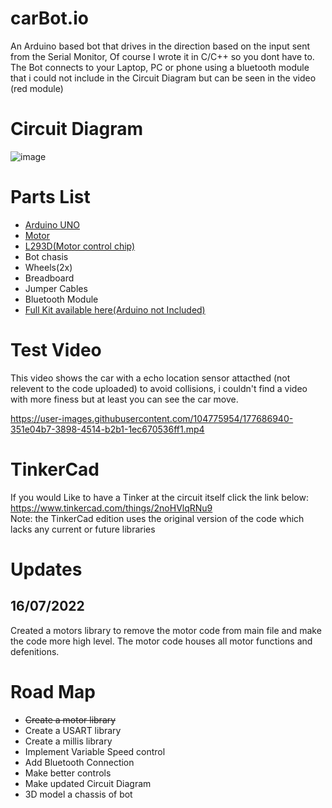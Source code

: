 # carBot.io
An Arduino based bot that drives in the direction based on the input sent from the Serial Monitor, Of course I wrote it in C/C++ so you dont have to. The Bot connects to your Laptop, PC or phone using a bluetooth module that i could not include in the Circuit Diagram but can be seen in the video (red module)

<h1>Circuit Diagram</h1>

![image](https://user-images.githubusercontent.com/104775954/177681678-00a4e55e-1877-4aa4-9368-580e07336252.png)

<h1>Parts List</h1>

<ul>
<a href="https://store.arduino.cc/collections/boards/products/arduino-uno-rev3"><li>Arduino UNO</li></a>
<a href="https://www.amazon.com/Antrader-Motor-Shaft-Arduino-Smart/dp/B07DDC3ZBK/ref=sr_1_18?keywords=hobby+motors&qid=1657163669&sr=8-18"><li>Motor</li></a>
<a href="https://www.ti.com/product/L293D"><li>L293D(Motor control chip)</li></a>
<li>Bot chasis</li>
<li>Wheels(2x)</li>
<li>Breadboard</li>
<li>Jumper Cables</li>
<li>Bluetooth Module</li>
<a href="https://www.amazon.com/Smart-Chassis-Motors-Encoder-Battery/dp/B01LXY7CM3/ref=sr_1_31?keywords=arduino+car&qid=1657164220&sr=8-31"><li>Full Kit available here(Arduino not Included)</li></a>
</ul>  

<h1>Test Video</h1>
This video shows the car with a echo location sensor attacthed (not relevent to the code uploaded) to avoid collisions, i couldn't find a video with more finess but at least you can see the car move.

https://user-images.githubusercontent.com/104775954/177686940-351e04b7-3898-4514-b2b1-1ec670536ff1.mp4

<h1>TinkerCad</h1>

If you would Like to have a Tinker at the circuit itself click the link below:<br>
https://www.tinkercad.com/things/2noHVlqRNu9 <br>
Note: the TinkerCad edition uses the original version of the code which lacks any current or future libraries 

<h1>Updates</h1>
<h2>16/07/2022</h2>
<p>
Created a motors library to remove the motor code from main file and make the code more high level.
The motor code houses all motor functions and defenitions.
</p>

<h1>Road Map</h1>
<ul>
  <li><s>Create a motor library</s></li>
  <li>Create a USART library</li>
  <li>Create a millis library</li>
  <li>Implement Variable Speed control</li>
  <li>Add Bluetooth Connection</li> 
  <li>Make better controls</li>
  <li>Make updated Circuit Diagram</li> 
  <li>3D model a chassis of bot</li> 
</ul>
